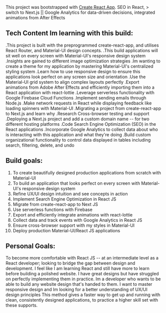 
This project was bootstrapped with [Create React App](https://github.com/facebook/create-react-app).
SEO in React, > switch to Next.js || Google Analytics for data-driven decisions, integrated animations from After Effects


## Tech Content Im learning with this build:
.This project is built with the preprogrammed create-react-app, and utilises React Router, and Material-UI design concepts.
.This build applications will sit well on every screen with Material-UI's responsive design system
.Insights are gained to different image optimization strategies
.Im wanting to create a theme for my application by mastering Material-UI's centralized styling system
.Learn how to use responsive design to ensure this applications look perfect on any screen size and orientation
.Use the Material-UI grid system to align complex layouts perfectly
.Export animations from Adobe After Effects and efficiently importing them into a React application with react-lottie
.Leverage serverless functionality with Google Firebase Cloud Functions
.Implement sending emails through Node.js
.Make network requests in React while displaying feedback like loading spinners with Material-UI
.Migrating a project from create-react-app to Next.js and learn why
.Research Cross-browser testing and support
.Deploying a Next.js project and add a custom domain name -- for two different hosting platforms
.Code Search Engine Optimization (SEO) in the React applications
.Incorporate Google Analytics to collect data about who is interacting with this application and what they're doing
.Build custom organizational functionality to control data displayed in tables including search, filtering, delete, and undo

## Build goals:
1. To create beautifully designed production applications from scratch with Material-UI
2. To build an application that looks perfect on every screen with Material-UI's responsive design system
3. Refine UX/UI design intuition and see concepts in action
4. Implement Search Engine Optimization in React JS
5. Migrate from create-react-app to Next JS
6. Use serverless functions with Firebase
7. Export and efficiently integrate animations with react-lottie
8. Collect data and track events with Google Analytics in React JS
9. Ensure cross-browser support with my styles in Material-UI
10. Deploy production Material-UI/React JS applications

## Personal Goals: 
To become more comfortable with React JS -- at an intermediate level as a React developer;
looking to bridge the gap between design and development. I feel like I am learning React and still have more to learn before building a polished website.
I have great designs but have struggled on perfectly implementing them in practice. Im a developer who wants to be able to build any website design that's handed to them.
I want to master responsive design and Im looking for a better understanding of UX/UI design principles
This method gives a faster way to get up and running with clean, consistently designed applications, to practice a higher skill set with these supports.
